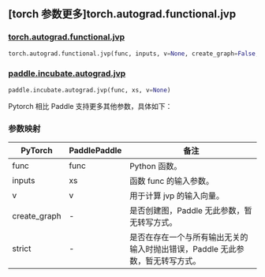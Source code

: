 ## [torch 参数更多]torch.autograd.functional.jvp

### [torch.autograd.functional.jvp](https://pytorch.org/docs/stable/generated/torch.autograd.functional.jvp.html#torch.autograd.functional.jvp)

```python
torch.autograd.functional.jvp(func, inputs, v=None, create_graph=False, strict=False)
```

### [paddle.incubate.autograd.jvp](https://www.paddlepaddle.org.cn/documentation/docs/zh/api/paddle/incubate/autograd/jvp_cn.html)

```python
paddle.incubate.autograd.jvp(func, xs, v=None)
```

Pytorch 相比 Paddle 支持更多其他参数，具体如下：

### 参数映射

| PyTorch      | PaddlePaddle | 备注                                                                |
| ------------ | ------------ | ------------------------------------------------------------------- |
| func         | func         | Python 函数。                                                       |
| inputs       | xs           | 函数 func 的输入参数。                                              |
| v            | v            | 用于计算 jvp 的输入向量。                                           |
| create_graph | -            | 是否创建图，Paddle 无此参数，暂无转写方式。                                   |
| strict       | -            | 是否在存在一个与所有输出无关的输入时抛出错误，Paddle 无此参数，暂无转写方式。 |
